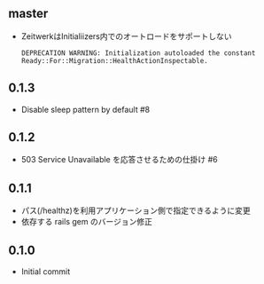 ## master
* ZeitwerkはInitialiizers内でのオートロードをサポートしない

  ```
  DEPRECATION WARNING: Initialization autoloaded the constant Ready::For::Migration::HealthActionInspectable.
  ```

## 0.1.3
* Disable sleep pattern by default #8

## 0.1.2
* 503 Service Unavailable を応答させるための仕掛け #6

## 0.1.1
* パス(/healthz)を利用アプリケーション側で指定できるように変更
* 依存する rails gem のバージョン修正

## 0.1.0
* Initial commit

